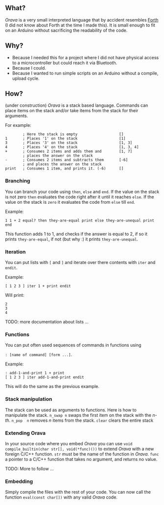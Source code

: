 ## What?

_Orava_ is a very small interpreted language that by accident resembles [Forth](https://nl.wikipedia.org/wiki/Forth*%28programmeertaal%29) (I did not know about Forth at the time I made this). It is small enough to fit on an Arduino without sacrificing the readability of the code.

## Why?
* Because I needed this for a project where I did not have physical access to a microcontroller but could reach it via Bluetooth.
* Because I could.
* Because I wanted to run simple scripts on an Arduino without a compile, upload cycle.

## How?
(under construction)
_Orava_ is a stack based language. Commands can place items on the stack and/or take items from the stack for their arguments.

For example:
```
		; Here the stack is empty					[]
1		; Places '1' on the stack					[1]
3		; Places '3' on the stack					[1, 3]
4		; Places '4' on the stack					[1, 3, 4]
+   	; Consumes 2 items and adds them and   		[1, 7]
		; places the answer on the stack	   	
-   	; Consumes 2 items and subtracts them		[-6]
		; and places the answer on the stack		
print	; Consumes 1 item, and prints it. (-6)		[]
```

### Branching
You can branch your code using `then`, `else` and `end`. If the value on the stack is not zero `then` evaluates the code right after
it until it reaches `else`. If the value on the stack is `zero` it evaluates the code from `else` till `end`.

Example:
```
1 1 + 2 equal? then they-are-equal print else they-are-unequal print end
```
This function adds 1 to 1, and checks if the answer is equal to 2, if so
it prints `they-are-equal`, if not (but why :) it prints `they-are-unequal`.

### Iteration
You can put lists with `[` and `]` and iterate over there contents with `iter` and `endit`.


Example:
```
[ 1 2 3 ] iter 1 + print endit
```
Will print:
```
2
3
4
```
TODO: more documentation about lists ...

### Functions
You can put often used sequences of commands in functions using

`: [name of command] [form ...]`.

Example:
```
: add-1-and-print 1 + print
[ 1 2 3 ] iter add-1-and-print endit
```
This will do the same as the previous example.

### Stack manipulation
The stack can be used as arguments to functions. Here is how to manipulate the stack.
`n_swap n` 		swaps the first item on the stack with the _n-th_.
`n_pop  n` 		removes _n_ items from the stack.
`clear`	   		clears the entire stack

### Extending Orava
In your source code where you embed _Orava_ you can use `void compile_builtin(char str[], void(*func)())` to extend
_Orava_ with a new foreign C/C++ function. `str` must be the name of the function in _Orava_. `func` a pointer to a C/C++ function that takes no argument, and returns no value.

TODO: More to follow ...

### Embedding

Simply compile the files with the rest of your code. You can now call the function `eval(const char[])` with any valid _Orava_ code.
